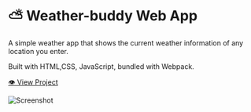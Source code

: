# ⛅️ Weather-buddy Web App

A simple weather app that shows the current weather information of any location you enter.

Built with HTML,CSS, JavaScript, bundled with Webpack.

[👁 View Project](https://tolu-mals.github.io/weather-buddy/)


![Screenshot](https://user-images.githubusercontent.com/30352484/136649177-5b05f670-70b6-4f4d-8c73-b7195ab37944.png)